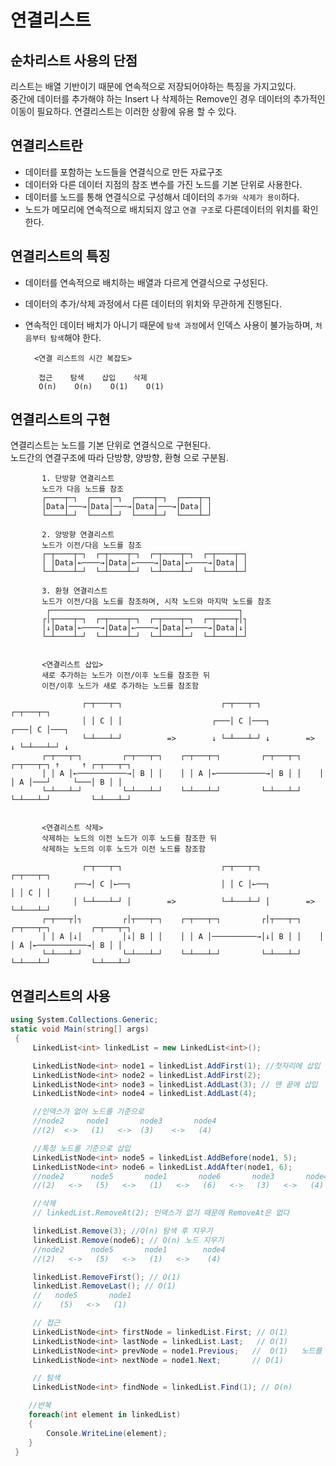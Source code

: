 # 연결리스트

## 순차리스트 사용의 단점

리스트는 배열 기반이기 때문에 연속적으로 저장되어야하는 특징을 가지고있다. <br> 중간에 데이터를 추가해야 하는 Insert 나 삭제하는 Remove인 경우 데이터의 추가적인 이동이 필요하다.
연결리스트는 이러한 상황에 유용 할 수 있다.

## 연결리스트란

- 데이터를 포함하는 노드들을 연결식으로 만든 자료구조
-  데이터와 다른 데이터 지점의 참조 변수를 가진 노드를 기본 단위로 사용한다.
-  데이터를 노드를 통해 연결식으로 구성해서 데이터의 `추가와 삭제가 용이`하다.
-  노드가 메모리에 연속적으로 배치되지 않고 `연결 구조`로 다른데이터의 위치를 확인한다.

## 연결리스트의 특징
- 데이터를 연속적으로 배치하는 배열과 다르게 연결식으로 구성된다.
- 데이터의 추가/삭제 과정에서 다른 데이터의 위치와 무관하게 진행된다.
- 연속적인 데이터 배치가 아니기 때문에 `탐색 과정`에서 인덱스 사용이 불가능하며, `처음부터 탐색`해야 한다.


        <연결 리스트의 시간 복잡도>

         접근    탐색    삽입    삭제
         O(n)    O(n)    O(1)    O(1)

## 연결리스트의 구현

연결리스트는 노드를 기본 단위로 연결식으로 구현된다. <br>
노드간의 연결구조에 따라 단방향, 양방향, 환형 으로 구분됨.
           
           
          
           1. 단방향 연결리스트
           노드가 다음 노드를 참조
           ┌────┬─┐  ┌────┬─┐  ┌────┬─┐  ┌────┬─┐
           │Data│───→│Data│───→│Data│───→│Data│ │
           └────┴─┘  └────┴─┘  └────┴─┘  └────┴─┘
          
           2. 양방향 연결리스트
           노드가 이전/다음 노드를 참조
           ┌─┬────┬─┐  ┌─┬────┬─┐  ┌─┬────┬─┐  ┌─┬────┬─┐
           │ │Data│←────→│Data│←────→│Data│←────→│Data│ │
           └─┴────┴─┘  └─┴────┴─┘  └─┴────┴─┘  └─┴────┴─┘
          
           3. 환형 연결리스트
           노드가 이전/다음 노드를 참조하며, 시작 노드와 마지막 노드를 참조
            ┌──────────────────────────────────────────┐
           ┌│┬────┬─┐  ┌─┬────┬─┐  ┌─┬────┬─┐  ┌─┬────┬│┐
           │↓│Data│←────→│Data│←────→│Data│←────→│Data│↓│
           └─┴────┴─┘  └─┴────┴─┘  └─┴────┴─┘  └─┴────┴─┘


           <연결리스트 삽입>
           새로 추가하는 노드가 이전/이후 노드를 참조한 뒤
           이전/이후 노드가 새로 추가하는 노드를 참조함
           
                    ┌─┬───┬─┐                      ┌─┬───┬─┐                      ┌─┬───┬─┐ 
                    │ │ C │ │                    ┌───│ C │───┐                  ┌───│ C │───┐
                    └─┴───┴─┘          =>        ↓ └─┴───┴─┘ ↓        =>        ↓ └─┴───┴─┘ ↓
           ┌─┬───┬─┐         ┌─┬───┬─┐    ┌─┬───┬─┐         ┌─┬───┬─┐    ┌─┬───┬─┐ ↑     ↑ ┌─┬───┬─┐
           │ │ A │←───────────→│ B │ │    │ │ A │←───────────→│ B │ │    │ │ A │───┘     └───│ B │ │
           └─┴───┴─┘         └─┴───┴─┘    └─┴───┴─┘         └─┴───┴─┘    └─┴───┴─┘         └─┴───┴─┘


           <연결리스트 삭제>
           삭제하는 노드의 이전 노드가 이후 노드를 참조한 뒤
           삭제하는 노드의 이후 노드가 이전 노드를 참조함
           
                    ┌─┬───┬─┐                      ┌─┬───┬─┐                      ┌─┬───┬─┐
                  ┌──→│ C │←──┐                    │ │ C │←──┐                    │ │ C │ │
                  │ └─┴───┴─┘ │        =>          └─┴───┴─┘ │        =>          └─┴───┴─┘
           ┌─┬───┬│┐         ┌│┬───┬─┐    ┌─┬───┬─┐         ┌│┬───┬─┐    ┌─┬───┬─┐         ┌─┬───┬─┐
           │ │ A │↓│         │↓│ B │ │    │ │ A │──────────→│↓│ B │ │    │ │ A │←───────────→│ B │ │
           └─┴───┴─┘         └─┴───┴─┘    └─┴───┴─┘         └─┴───┴─┘    └─┴───┴─┘         └─┴───┴─┘




## 연결리스트의 사용

```C#
using System.Collections.Generic;
static void Main(string[] args)
 {
     LinkedList<int> linkedList = new LinkedList<int>();

     LinkedListNode<int> node1 = linkedList.AddFirst(1); //첫자리에 삽입
     LinkedListNode<int> node2 = linkedList.AddFirst(2);
     LinkedListNode<int> node3 = linkedList.AddLast(3); // 맨 끝에 삽입
     LinkedListNode<int> node4 = linkedList.AddLast(4);

     //인덱스가 없어 노드를 기준으로
     //node2     node1       node3       node4
     //(2)  <->   (1)   <->  (3)    <->   (4)

     //특정 노드를 기준으로 삽입
     LinkedListNode<int> node5 = linkedList.AddBefore(node1, 5);
     LinkedListNode<int> node6 = linkedList.AddAfter(node1, 6);
     //node2      node5       node1       node6       node3       node4
     //(2)   <->   (5)   <->   (1)   <->   (6)   <->   (3)   <->   (4)

     //삭제
     // linkedList.RemoveAt(2); 인덱스가 없기 때문에 RemoveAt은 없다

     linkedList.Remove(3); //O(n) 탐색 후 지우기
     linkedList.Remove(node6); // O(n) 노드 지우기
     //node2      node5       node1        node4
     //(2)   <->   (5)   <->   (1)   <->    (4)

     linkedList.RemoveFirst(); // O(1)
     linkedList.RemoveLast(); // O(1)
     //   node5       node1       
     //    (5)   <->   (1)     

     // 접근 
     LinkedListNode<int> firstNode = linkedList.First; // O(1)
     LinkedListNode<int> lastNode = linkedList.Last;   // O(1)
     LinkedListNode<int> prevNode = node1.Previous;   //  O(1)   노드를 기준으로 접근 가능
     LinkedListNode<int> nextNode = node1.Next;       // O(1)

     // 탐색
     LinkedListNode<int> findNode = linkedList.Find(1); // O(n) 

    //반복
    foreach(int element in linkedList)
    {
        Console.WriteLine(element);
    }   
 }
```


 

